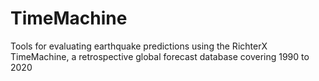 # TimeMachine
Tools for evaluating earthquake predictions using the RichterX TimeMachine, a retrospective global forecast database covering 1990 to 2020
